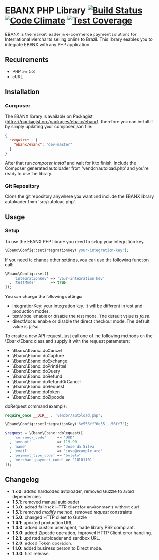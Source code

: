 # EBANX PHP Library [![Build Status](https://travis-ci.org/ebanx-integration/ebanx-php.svg?branch=master)](https://travis-ci.org/ebanx-integration/ebanx-php) [![Code Climate](https://codeclimate.com/github/ebanx-integration/ebanx-php/badges/gpa.svg)](https://codeclimate.com/github/ebanx-integration/ebanx-php) [![Test Coverage](https://codeclimate.com/github/ebanx-integration/ebanx-php/badges/coverage.svg)](https://codeclimate.com/github/ebanx-integration/ebanx-php/coverage)
EBANX is the market leader in e-commerce payment solutions for International Merchants selling online to Brazil.
This library enables you to integrate EBANX with any PHP application.

## Requirements
* PHP >= 5.3
* cURL

## Installation
### Composer
The EBANX library is available on Packagist (https://packagist.org/packages/ebanx/ebanx),
therefore you can install it by simply updating your composer.json file:

``` json
{
  "require" : {
    "ebanx/ebanx": "dev-master"
  }
}
```
After that run _composer install_ and wait for it to finish. Include the Composer
generated autoloader from 'vendor/autoload.php' and you're ready to use the library.

### Git Repository
Clone the git repository anywhere you want and include the EBANX library autoloader
from 'src/autoload.php'.

## Usage
### Setup
To use the EBANX PHP library you need to setup your integration key.
``` php
\Ebanx\Config::setIntegrationKey('your-integration-key');
```

If you need to change other settings, you can use the following function call:
``` php
\Ebanx\Config::set([
    'integrationKey' => 'your-integration-key'
  , 'testMode'       => true
]);
```

You can change the following settings:
* integrationKey: your integration key. It will be different in test and production modes.
* testMode: enable or disable the test mode. The default value is _false_.
* directMode: enable or disable the direct checkout mode. The default value is _false_.

To create a new API request, just call one of the following methods on the \Ebanx\Ebanx
class and supply it with the request parameters:
* \Ebanx\Ebanx::doCancel
* \Ebanx\Ebanx::doCapture
* \Ebanx\Ebanx::doExchange
* \Ebanx\Ebanx::doPrintHtml
* \Ebanx\Ebanx::doQuery
* \Ebanx\Ebanx::doRefund
* \Ebanx\Ebanx::doRefundOrCancel
* \Ebanx\Ebanx::doRequest
* \Ebanx\Ebanx::doToken
* \Ebanx\Ebanx::doZipcode

doRequest command example:
``` php
require_once __DIR__ . 'vendor/autoload.php';

\Ebanx\Config::setIntegrationKey('6e556ff76e55...56ff7');

$request = \Ebanx\Ebanx::doRequest([
    'currency_code'     => 'USD'
  , 'amount'            => 119.90
  , 'name'              => 'Jose da Silva'
  , 'email'             => 'jose@example.org'
  , 'payment_type_code' => 'boleto'
  , 'merchant_payment_code' => '10101101'
]);
```

## Changelog
* **1.7.0**: added hardcoded autoloader, removed Guzzle to avoid dependencies
* **1.6.1**: removed manual autoloader
* **1.6.0**: added fallback HTTP client for environments without curl
* **1.5.1**: removed _modify_ method, removed _request_ constraints
* **1.5.0**: changed HTTP client to Guzzle
* **1.4.1**: updated production URL.
* **1.4.0**: added custom user agent, made library PSR compliant.
* **1.3.0**: added Zipcode operation, improved HTTP Client error handling.
* **1.2.1**: updated autoloader and sandbox URL.
* **1.2.0**: added Token operation.
* **1.1.0**: added business person to Direct mode.
* **1.0.0**: first release.
